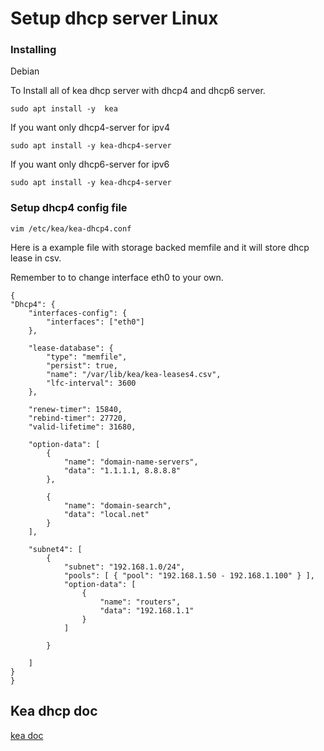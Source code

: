 # Setup dhcp server Linux



### Installing 

Debian


To Install all of kea dhcp server with dhcp4 and dhcp6 server.
```
sudo apt install -y  kea
```

If you want only dhcp4-server for ipv4
```
sudo apt install -y kea-dhcp4-server
```

If you want only dhcp6-server for ipv6
```
sudo apt install -y kea-dhcp4-server
```

### Setup dhcp4 config file
```
vim /etc/kea/kea-dhcp4.conf
```

Here is a example file with storage backed memfile and it will store dhcp lease in csv.

Remember to to change interface eth0 to your own.

```
{
"Dhcp4": {
    "interfaces-config": {
        "interfaces": ["eth0"]
    },

    "lease-database": {
        "type": "memfile",
        "persist": true,
        "name": "/var/lib/kea/kea-leases4.csv",
        "lfc-interval": 3600
    },

    "renew-timer": 15840,
    "rebind-timer": 27720,
    "valid-lifetime": 31680,

    "option-data": [
        {
            "name": "domain-name-servers",
            "data": "1.1.1.1, 8.8.8.8"
        },

        {
            "name": "domain-search",
            "data": "local.net"
        }
    ],

    "subnet4": [
        {
            "subnet": "192.168.1.0/24",
            "pools": [ { "pool": "192.168.1.50 - 192.168.1.100" } ],
            "option-data": [
                {
                    "name": "routers",
                    "data": "192.168.1.1"
                }
            ]

        }

    ]
}
}
```




## Kea dhcp doc 

[kea doc](https://kea.readthedocs.io/en/latest/arm/intro.html)



